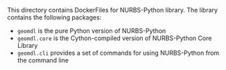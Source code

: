 This directory contains DockerFiles for NURBS-Python library. The library contains the following packages:

* `geomdl` is the pure Python version of NURBS-Python
* `geomdl.core` is the Cython-compiled version of NURBS-Python Core Library
* `geomdl.cli` provides a set of commands for using NURBS-Python from the command line
  